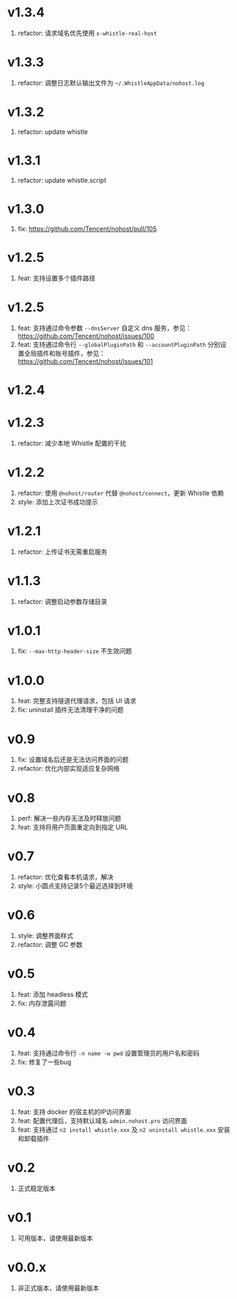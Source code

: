 # v1.3.4
1. refactor: 请求域名优先使用 `x-whistle-real-host`

# v1.3.3
1. refactor: 调整日志默认输出文件为 `~/.WhistleAppData/nohost.log`

# v1.3.2
1. refactor: update whistle
# v1.3.1
1. refactor: update whistle.script

# v1.3.0
1. fix: https://github.com/Tencent/nohost/pull/105

# v1.2.5
1. feat: 支持设置多个插件路径

# v1.2.5
1. feat: 支持通过命令参数 `--dnsServer` 自定义 dns 服务，参见：https://github.com/Tencent/nohost/issues/100
2. feat: 支持通过命令行 `--globalPluginPath` 和 `--accountPluginPath` 分别设置全局插件和账号插件，参见：https://github.com/Tencent/nohost/issues/101

# v1.2.4
# v1.2.3
1. refactor: 减少本地 Whistle 配置的干扰

# v1.2.2
1. refactor: 使用 `@nohost/router` 代替 `@nohost/connect`，更新 Whistle 依赖
2. style: 添加上次证书成功提示

# v1.2.1
1. refactor: 上传证书无需重启服务

# v1.1.3
1. refactor: 调整启动参数存储目录

# v1.0.1
1. fix: `--max-http-header-size` 不生效问题

# v1.0.0
1. feat: 完整支持隧道代理请求，包括 UI 请求
2. fix: uninstall 插件无法清理干净的问题

# v0.9
1. fix: 设置域名后还是无法访问界面的问题
2. refactor: 优化内部实现适应复杂网络

# v0.8
1. perf: 解决一些内存无法及时释放问题
2. feat: 支持将用户页面重定向到指定 URL

# v0.7
1. refactor: 优化查看本机请求，解决
2. style: 小圆点支持记录5个最近选择到环境
# v0.6
1. style: 调整界面样式
2. refactor: 调整 GC 参数

# v0.5
1. feat: 添加 headless 模式
2. fix: 内存泄露问题

# v0.4
1. feat: 支持通过命令行 `-n name -w pwd` 设置管理员的用户名和密码
2. fix: 修复了一些bug

# v0.3
1. feat: 支持 docker 的宿主机的IP访问界面
2. feat: 配置代理后，支持默认域名 `admin.nohost.pro` 访问界面
3. feat: 支持通过 `n2 install whistle.xxx` 及 `n2 uninstall whistle.xxx` 安装和卸载插件

# v0.2
1. 正式稳定版本

# v0.1
1. 可用版本，请使用最新版本

# v0.0.x
1. 非正式版本，请使用最新版本